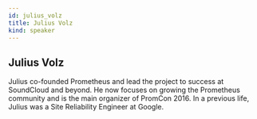 ```yaml
---
id: julius_volz
title: Julius Volz
kind: speaker
---
```


## Julius Volz

Julius co-founded Prometheus and lead the project to success at SoundCloud and
beyond. He now focuses on growing the Prometheus community and is the main
organizer of PromCon 2016. In a previous life, Julius was a Site Reliability
Engineer at Google.
